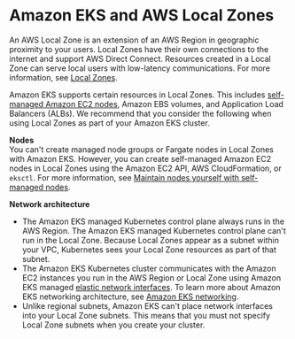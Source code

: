 # Amazon EKS and AWS Local Zones<a name="local-zones"></a>

An AWS Local Zone is an extension of an AWS Region in geographic proximity to your users\. Local Zones have their own connections to the internet and support AWS Direct Connect\. Resources created in a Local Zone can serve local users with low\-latency communications\. For more information, see [Local Zones](https://docs.aws.amazon.com/AWSEC2/latest/UserGuide/using-regions-availability-zones.html#concepts-local-zones)\. 

Amazon EKS supports certain resources in Local Zones\. This includes [self\-managed Amazon EC2 nodes](worker.md), Amazon EBS volumes, and Application Load Balancers \(ALBs\)\. We recommend that you consider the following when using Local Zones as part of your Amazon EKS cluster\. 

**Nodes**  
You can't create managed node groups or Fargate nodes in Local Zones with Amazon EKS\. However, you can create self\-managed Amazon EC2 nodes in Local Zones using the Amazon EC2 API, AWS CloudFormation, or `eksctl`\. For more information, see [Maintain nodes yourself with self\-managed nodes](worker.md)\.

**Network architecture**
+ The Amazon EKS managed Kubernetes control plane always runs in the AWS Region\. The Amazon EKS managed Kubernetes control plane can't run in the Local Zone\. Because Local Zones appear as a subnet within your VPC, Kubernetes sees your Local Zone resources as part of that subnet\. 
+ The Amazon EKS Kubernetes cluster communicates with the Amazon EC2 instances you run in the AWS Region or Local Zone using Amazon EKS managed [elastic network interfaces](https://docs.aws.amazon.com/AWSEC2/latest/UserGuide/using-eni.html)\. To learn more about Amazon EKS networking architecture, see [Amazon EKS networking](eks-networking.md)\.
+ Unlike regional subnets, Amazon EKS can't place network interfaces into your Local Zone subnets\. This means that you must not specify Local Zone subnets when you create your cluster\.